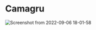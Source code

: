 # Camagru
![Screenshot from 2022-09-06 18-01-58](https://user-images.githubusercontent.com/92326016/188685674-ddf1d4d4-644e-40ca-b776-ce99b5f6428c.png)
